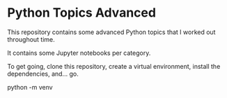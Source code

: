 # Python Topics Advanced

This repository contains some advanced Python topics that I worked out throughout time. 

It contains some Jupyter notebooks per category.

To get going, clone this repository, create a virtual environment, install the dependencies, and... go.

python -m venv



<!--stackedit_data:
eyJoaXN0b3J5IjpbLTI0OTQwNTA4Nl19
-->